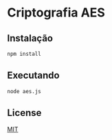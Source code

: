 # Criptografia AES



## Instalação


```bash
npm install
```

## Executando

```python
node aes.js
```



## License
[MIT](https://choosealicense.com/licenses/mit/)
